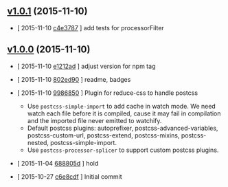 <!-- LATEST 024016b -->

## [v1.0.1](https://github.com/zoubin/reduce-css-postcss/commit/024016b) (2015-11-10)

* [ 2015-11-10 [c4e3787](https://github.com/zoubin/reduce-css-postcss/commit/c4e3787) ] add tests for processorFilter

## [v1.0.0](https://github.com/zoubin/reduce-css-postcss/commit/7750c43) (2015-11-10)

* [ 2015-11-10 [e1212ad](https://github.com/zoubin/reduce-css-postcss/commit/e1212ad) ] adjust version for npm tag

* [ 2015-11-10 [802ed90](https://github.com/zoubin/reduce-css-postcss/commit/802ed90) ] readme, badges

* [ 2015-11-10 [9986850](https://github.com/zoubin/reduce-css-postcss/commit/9986850) ] Plugin for reduce-css to handle postcss
    
    * Use `postcss-simple-import` to add cache in watch mode.
    We need watch each file before it is compiled, cause it may fail in
    compilation and the imported file never emitted to watchify.
    * Default postcss plugins: autoprefixer, postcss-advanced-variables,
    postcss-custom-url, postcss-extend, postcss-mixins, postcss-nested,
    postcss-simple-import.
    * Use `postcss-processor-splicer` to support custom postcss plugins.

* [ 2015-11-04 [688805d](https://github.com/zoubin/reduce-css-postcss/commit/688805d) ] hold

* [ 2015-10-27 [c6e8cdf](https://github.com/zoubin/reduce-css-postcss/commit/c6e8cdf) ] Initial commit

